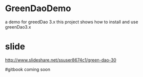 # GreenDaoDemo
a demo for greedDao 3.x
this project shows how to install and use greenDao3.x

# slide 
http://www.slideshare.net/ssuser8674c1/green-dao-30


#gitbook
coming soon
